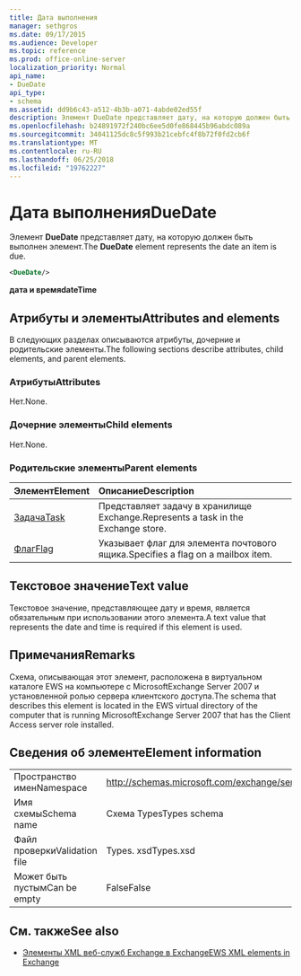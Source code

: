 ```yaml
---
title: Дата выполнения
manager: sethgros
ms.date: 09/17/2015
ms.audience: Developer
ms.topic: reference
ms.prod: office-online-server
localization_priority: Normal
api_name:
- DueDate
api_type:
- schema
ms.assetid: dd9b6c43-a512-4b3b-a071-4abde02ed55f
description: Элемент DueDate представляет дату, на которую должен быть выполнен элемент.
ms.openlocfilehash: b24891972f240bc6ee5d0fe868445b96abdc089a
ms.sourcegitcommit: 34041125dc8c5f993b21cebfc4f8b72f0fd2cb6f
ms.translationtype: MT
ms.contentlocale: ru-RU
ms.lasthandoff: 06/25/2018
ms.locfileid: "19762227"
---
```

# <a name="duedate"></a><span data-ttu-id="3a363-103">Дата выполнения</span><span class="sxs-lookup"><span data-stu-id="3a363-103">DueDate</span></span>

<span data-ttu-id="3a363-104">Элемент **DueDate** представляет дату, на которую должен быть выполнен элемент.</span><span class="sxs-lookup"><span data-stu-id="3a363-104">The **DueDate** element represents the date an item is due.</span></span> 
  
```xml
<DueDate/>
```

 <span data-ttu-id="3a363-105">**дата и время**</span><span class="sxs-lookup"><span data-stu-id="3a363-105">**dateTime**</span></span>
## <a name="attributes-and-elements"></a><span data-ttu-id="3a363-106">Атрибуты и элементы</span><span class="sxs-lookup"><span data-stu-id="3a363-106">Attributes and elements</span></span>

<span data-ttu-id="3a363-107">В следующих разделах описываются атрибуты, дочерние и родительские элементы.</span><span class="sxs-lookup"><span data-stu-id="3a363-107">The following sections describe attributes, child elements, and parent elements.</span></span>
  
### <a name="attributes"></a><span data-ttu-id="3a363-108">Атрибуты</span><span class="sxs-lookup"><span data-stu-id="3a363-108">Attributes</span></span>

<span data-ttu-id="3a363-109">Нет.</span><span class="sxs-lookup"><span data-stu-id="3a363-109">None.</span></span>
  
### <a name="child-elements"></a><span data-ttu-id="3a363-110">Дочерние элементы</span><span class="sxs-lookup"><span data-stu-id="3a363-110">Child elements</span></span>

<span data-ttu-id="3a363-111">Нет.</span><span class="sxs-lookup"><span data-stu-id="3a363-111">None.</span></span>
  
### <a name="parent-elements"></a><span data-ttu-id="3a363-112">Родительские элементы</span><span class="sxs-lookup"><span data-stu-id="3a363-112">Parent elements</span></span>

|<span data-ttu-id="3a363-113">**Элемент**</span><span class="sxs-lookup"><span data-stu-id="3a363-113">**Element**</span></span>|<span data-ttu-id="3a363-114">**Описание**</span><span class="sxs-lookup"><span data-stu-id="3a363-114">**Description**</span></span>|
|:-----|:-----|
|[<span data-ttu-id="3a363-115">Задача</span><span class="sxs-lookup"><span data-stu-id="3a363-115">Task</span></span>](task.md) <br/> |<span data-ttu-id="3a363-116">Представляет задачу в хранилище Exchange.</span><span class="sxs-lookup"><span data-stu-id="3a363-116">Represents a task in the Exchange store.</span></span>  <br/> |
|[<span data-ttu-id="3a363-117">Флаг</span><span class="sxs-lookup"><span data-stu-id="3a363-117">Flag</span></span>](flag.md) <br/> |<span data-ttu-id="3a363-118">Указывает флаг для элемента почтового ящика.</span><span class="sxs-lookup"><span data-stu-id="3a363-118">Specifies a flag on a mailbox item.</span></span>  <br/> |
   
## <a name="text-value"></a><span data-ttu-id="3a363-119">Текстовое значение</span><span class="sxs-lookup"><span data-stu-id="3a363-119">Text value</span></span>

<span data-ttu-id="3a363-120">Текстовое значение, представляющее дату и время, является обязательным при использовании этого элемента.</span><span class="sxs-lookup"><span data-stu-id="3a363-120">A text value that represents the date and time is required if this element is used.</span></span>
  
## <a name="remarks"></a><span data-ttu-id="3a363-121">Примечания</span><span class="sxs-lookup"><span data-stu-id="3a363-121">Remarks</span></span>

<span data-ttu-id="3a363-122">Схема, описывающая этот элемент, расположена в виртуальном каталоге EWS на компьютере с MicrosoftExchange Server 2007 и установленной ролью сервера клиентского доступа.</span><span class="sxs-lookup"><span data-stu-id="3a363-122">The schema that describes this element is located in the EWS virtual directory of the computer that is running MicrosoftExchange Server 2007 that has the Client Access server role installed.</span></span>
  
## <a name="element-information"></a><span data-ttu-id="3a363-123">Сведения об элементе</span><span class="sxs-lookup"><span data-stu-id="3a363-123">Element information</span></span>

|||
|:-----|:-----|
|<span data-ttu-id="3a363-124">Пространство имен</span><span class="sxs-lookup"><span data-stu-id="3a363-124">Namespace</span></span>  <br/> |http://schemas.microsoft.com/exchange/services/2006/types  <br/> |
|<span data-ttu-id="3a363-125">Имя схемы</span><span class="sxs-lookup"><span data-stu-id="3a363-125">Schema name</span></span>  <br/> |<span data-ttu-id="3a363-126">Схема Types</span><span class="sxs-lookup"><span data-stu-id="3a363-126">Types schema</span></span>  <br/> |
|<span data-ttu-id="3a363-127">Файл проверки</span><span class="sxs-lookup"><span data-stu-id="3a363-127">Validation file</span></span>  <br/> |<span data-ttu-id="3a363-128">Types. xsd</span><span class="sxs-lookup"><span data-stu-id="3a363-128">Types.xsd</span></span>  <br/> |
|<span data-ttu-id="3a363-129">Может быть пустым</span><span class="sxs-lookup"><span data-stu-id="3a363-129">Can be empty</span></span>  <br/> |<span data-ttu-id="3a363-130">False</span><span class="sxs-lookup"><span data-stu-id="3a363-130">False</span></span>  <br/> |
   
## <a name="see-also"></a><span data-ttu-id="3a363-131">См. также</span><span class="sxs-lookup"><span data-stu-id="3a363-131">See also</span></span>

- [<span data-ttu-id="3a363-132">Элементы XML веб-служб Exchange в Exchange</span><span class="sxs-lookup"><span data-stu-id="3a363-132">EWS XML elements in Exchange</span></span>](ews-xml-elements-in-exchange.md)

